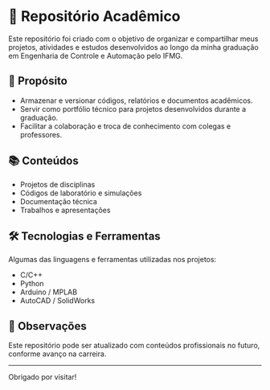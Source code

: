 # 📘 Repositório Acadêmico

Este repositório foi criado com o objetivo de organizar e compartilhar meus projetos, atividades e estudos desenvolvidos ao longo da minha graduação em Engenharia de Controle e Automação pelo IFMG.

## 🎯 Propósito

- Armazenar e versionar códigos, relatórios e documentos acadêmicos.
- Servir como portfólio técnico para projetos desenvolvidos durante a graduação.
- Facilitar a colaboração e troca de conhecimento com colegas e professores.

## 📚 Conteúdos

- Projetos de disciplinas
- Códigos de laboratório e simulações
- Documentação técnica
- Trabalhos e apresentações

## 🛠 Tecnologias e Ferramentas

Algumas das linguagens e ferramentas utilizadas nos projetos:

- C/C++
- Python
- Arduino / MPLAB
- AutoCAD / SolidWorks

## 📌 Observações

Este repositório pode ser atualizado com conteúdos profissionais no futuro, conforme avanço na carreira.

---

Obrigado por visitar!
